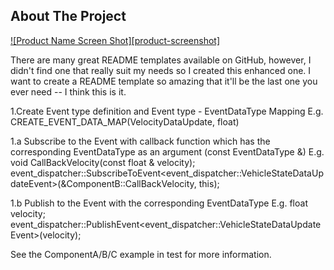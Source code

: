 





<!-- ABOUT THE PROJECT -->
## About The Project

[![Product Name Screen Shot][product-screenshot]](https://example.com)

There are many great README templates available on GitHub, however, I didn't find one that really suit my needs so I created this enhanced one. I want to create a README template so amazing that it'll be the last one you ever need -- I think this is it.


1.Create Event type definition and Event type - EventDataType Mapping
   E.g. CREATE_EVENT_DATA_MAP(VelocityDataUpdate, float)

   1.a Subscribe to the Event with callback function which has the corresponding EventDataType as an argument (const EventDataType &)
     E.g. void CallBackVelocity(const float & velocity);    
     event_dispatcher::SubscribeToEvent<event_dispatcher::VehicleStateDataUpdateEvent>(&ComponentB::CallBackVelocity, this);

   1.b Publish to the Event with the corresponding EventDataType
     E.g. float velocity; 
     event_dispatcher::PublishEvent<event_dispatcher::VehicleStateDataUpdateEvent>(velocity);

 See the ComponentA/B/C example in test for more information.


